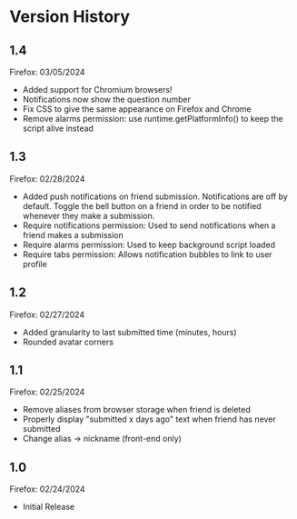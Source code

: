 # Version History

## 1.4
Firefox: 03/05/2024

- Added support for Chromium browsers!
- Notifications now show the question number
- Fix CSS to give the same appearance on Firefox and Chrome
- Remove alarms permission: use runtime.getPlatformInfo() to keep the script alive instead

## 1.3
Firefox: 02/28/2024

- Added push notifications on friend submission. Notifications are off by default. Toggle the bell button on a friend in order to be notified whenever they make a submission.
- Require notifications permission: Used to send notifications when a friend makes a submission
- Require alarms permission: Used to keep background script loaded
- Require tabs permission: Allows notification bubbles to link to user profile

## 1.2
Firefox: 02/27/2024

- Added granularity to last submitted time (minutes, hours)
- Rounded avatar corners

## 1.1
Firefox: 02/25/2024

- Remove aliases from browser storage when friend is deleted
- Properly display "submitted x days ago" text when friend has never submitted
- Change alias -> nickname (front-end only)

## 1.0
Firefox: 02/24/2024

- Initial Release
